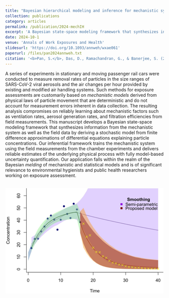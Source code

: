 ```yaml
---
title: "Bayesian hierarchical modeling and inference for mechanistic systems in industrial hygiene"
collection: publications
category: articles
permalink: /publication/2024-mechIH
excerpt: 'A Bayesian state-space modeling framework that synthesizes information from the mechanistic system as well as the field data.'
date: 2024-10-1
venue: 'Annals of Work Exposures and Health'
slidesurl: 'https://doi.org/10.1093/annweh/wxae061'
paperurl: /files/pan2024annweh.txt
citation: '<b>Pan, S.</b>, Das, D., Ramachandran, G., & Banerjee, S. (2024). &quot;Bayesian hierarchical modeling and inference for mechanistic systems in industrial hygiene.&quot; <i>Annals of Work Exposures and Health<i>, 68(8), 834–845.'
---
```


A series of experiments in stationary and moving passenger rail cars were conducted to measure removal rates of particles in the size ranges of SARS-CoV-2 viral aerosols and the air changes per hour provided by existing and modified air handling systems. Such methods for exposure assessments are customarily based on *mechanistic models* derived from physical laws of particle movement that are deterministic and do not account for measurement errors inherent in data collection. The resulting analysis compromises on reliably learning about mechanistic factors such as ventilation rates, aerosol generation rates, and filtration efficiencies from field measurements. This manuscript develops a Bayesian state-space modeling framework that synthesizes information from the mechanistic system as well as the field data by deriving a stochastic model from finite difference approximations of differential equations explaining particle concentrations. Our inferential framework trains the mechanistic system using the field measurements from the chamber experiments and delivers reliable estimates of the underlying physical process with fully model-based uncertainty quantification. Our application falls within the realm of the Bayesian *melding* of mechanistic and statistical models and is of significant relevance to environmental hygienists and public health researchers working on exposure assessment.

<br/><img src='/images/2024annweh_fig4b.jpg'>